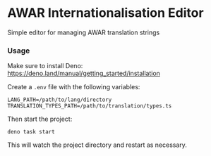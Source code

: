 # AWAR Internationalisation Editor

Simple editor for managing AWAR translation strings

### Usage

Make sure to install Deno: https://deno.land/manual/getting_started/installation

Create a `.env` file with the following variables:

```
LANG_PATH=/path/to/lang/directory
TRANSLATION_TYPES_PATH=/path/to/translation/types.ts
```

Then start the project:

```
deno task start
```

This will watch the project directory and restart as necessary.
